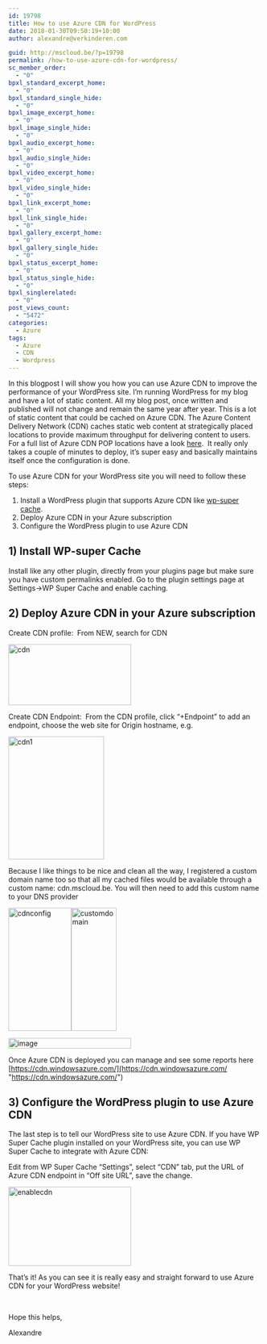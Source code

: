 ```yaml
---
id: 19798
title: How to use Azure CDN for WordPress
date: 2018-01-30T09:50:19+10:00
author: alexandre@verkinderen.com

guid: http://mscloud.be/?p=19798
permalink: /how-to-use-azure-cdn-for-wordpress/
sc_member_order:
  - "0"
bpxl_standard_excerpt_home:
  - "0"
bpxl_standard_single_hide:
  - "0"
bpxl_image_excerpt_home:
  - "0"
bpxl_image_single_hide:
  - "0"
bpxl_audio_excerpt_home:
  - "0"
bpxl_audio_single_hide:
  - "0"
bpxl_video_excerpt_home:
  - "0"
bpxl_video_single_hide:
  - "0"
bpxl_link_excerpt_home:
  - "0"
bpxl_link_single_hide:
  - "0"
bpxl_gallery_excerpt_home:
  - "0"
bpxl_gallery_single_hide:
  - "0"
bpxl_status_excerpt_home:
  - "0"
bpxl_status_single_hide:
  - "0"
bpxl_singlerelated:
  - "0"
post_views_count:
  - "5472"
categories:
  - Azure
tags:
  - Azure
  - CDN
  - Wordpress
---
```

In this blogpost I will show you how you can use Azure CDN to improve the performance of your WordPress site. I’m running WordPress for my blog and have a lot of static content. All my blog post, once written and published will not change and remain the same year after year. This is a lot of static content that could be cached on Azure CDN. The Azure Content Delivery Network (CDN) caches static web content at strategically placed locations to provide maximum throughput for delivering content to users. For a full list of Azure CDN POP locations have a look <a href="https://docs.microsoft.com/en-us/azure/cdn/cdn-pop-locations" target="_blank" rel="noopener">here</a>.  It really only takes a couple of minutes to deploy, it’s super easy and basically maintains itself once the configuration is done.

To use Azure CDN for your WordPress site you will need to follow these steps:

  1. Install a WordPress plugin that supports Azure CDN like <a href="https://en-au.wordpress.org/plugins/wp-super-cache/" target="_blank" rel="noopener">wp-super cache</a>.
  2. Deploy Azure CDN in your Azure subscription
  3. Configure the WordPress plugin to use Azure CDN

## 1) Install WP-super Cache

Install like any other plugin, directly from your plugins page but make sure you have custom permalinks enabled. Go to the plugin settings page at Settings->WP Super Cache and enable caching.

## 2) Deploy Azure CDN in your Azure subscription

Create CDN profile:  From NEW, search for CDN

[<img style="margin: 0px; display: inline; background-image: none;" title="cdn" src="http://mscloud.be/wp-content/uploads/2017/11/cdn_thumb.png" alt="cdn" width="244" height="121" border="0" />](http://mscloud.be/wp-content/uploads/2017/11/cdn.png)

Create CDN Endpoint:  From the CDN profile, click “+Endpoint” to add an endpoint, choose the web site for Origin hostname, e.g.

[<img style="margin: 0px; display: inline; background-image: none;" title="cdn1" src="http://mscloud.be/wp-content/uploads/2017/11/cdn1_thumb.png" alt="cdn1" width="190" height="244" border="0" />](http://mscloud.be/wp-content/uploads/2017/11/cdn1.png)

Because I like things to be nice and clean all the way, I registered a custom domain name too so that all my cached files would be available through a custom name: cdn.mscloud.be. You will then need to add this custom name to your DNS provider

[<img style="margin: 0px; display: inline; background-image: none;" title="cdnconfig" src="http://mscloud.be/wp-content/uploads/2017/11/cdnconfig_thumb.png" alt="cdnconfig" width="125" height="244" border="0" />](http://mscloud.be/wp-content/uploads/2017/11/cdnconfig.png)[<img style="margin: 0px; display: inline; background-image: none;" title="customdomain" src="http://mscloud.be/wp-content/uploads/2017/11/customdomain_thumb.png" alt="customdomain" width="90" height="244" border="0" />](http://mscloud.be/wp-content/uploads/2017/11/customdomain.png)

[<img style="margin: 0px; display: inline; background-image: none;" title="image" src="http://mscloud.be/wp-content/uploads/2017/11/image_thumb-15.png" alt="image" width="244" height="21" border="0" />](http://mscloud.be/wp-content/uploads/2017/11/image-15.png)

Once Azure CDN is deployed you can manage and see some reports here [https://cdn.windowsazure.com/](https://cdn.windowsazure.com/ "https://cdn.windowsazure.com/")

## 3) Configure the WordPress plugin to use Azure CDN

The last step is to tell our WordPress site to use Azure CDN. If you have WP Super Cache plugin installed on your WordPress site, you can use WP Super Cache to integrate with Azure CDN:

Edit from WP Super Cache “Settings”, select “CDN” tab, put the URL of Azure CDN endpoint in “Off site URL”, save the change.

[<img style="display: inline; background-image: none;" title="enablecdn" src="http://mscloud.be/wp-content/uploads/2017/11/enablecdn_thumb.png" alt="enablecdn" width="244" height="157" border="0" />](http://mscloud.be/wp-content/uploads/2017/11/enablecdn.png)

That&#8217;s it! As you can see it is really easy and straight forward to use Azure CDN for your WordPress website!

&nbsp;

Hope this helps,

Alexandre
